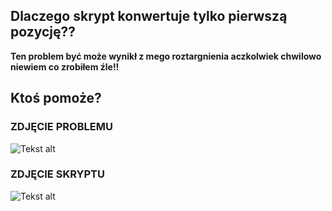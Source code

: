 ## Dlaczego skrypt konwertuje tylko pierwszą pozycję??
**Ten problem być może wynikł z mego roztargnienia aczkolwiek chwilowo niewiem co zrobiłem źle!!**
## Ktoś pomoże?
### ZDJĘCIE PROBLEMU
![Tekst alt](/PROBLEM.png "problem")
### ZDJĘCIE SKRYPTU
![Tekst alt](/SKRTPT.png "skrypt")
